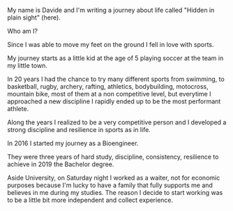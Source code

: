My name is Davide and I'm writing a journey about life called "Hidden in plain sight" (here).

Who am I?

Since I was able to move my feet on the ground I fell in love with sports.

My journey starts as a little kid at the age of 5 playing soccer at the team in my little town.

In 20 years I had the chance to try many different sports from swimming, to basketball, rugby, archery, rafting, athletics, bodybuilding, motocross, mountain bike, most of them at a non competitive level, but everytime I approached a new discipline I rapidly ended up to be the most performant athlete.

Along the years I realized to be a very competitive person and I developed a strong discipline and resilience in sports as in life.

In 2016 I started my journey as a Bioengineer.

They were three years of hard study, discipline, consistency, resilience to achieve in 2019 the Bachelor degree.

Aside University, on Saturday night I worked as a waiter, not for economic purposes because I'm lucky to have a family that fully supports me and believes in me during my studies. The reason I decide to start working was to be a little bit more independent and collect experience.



